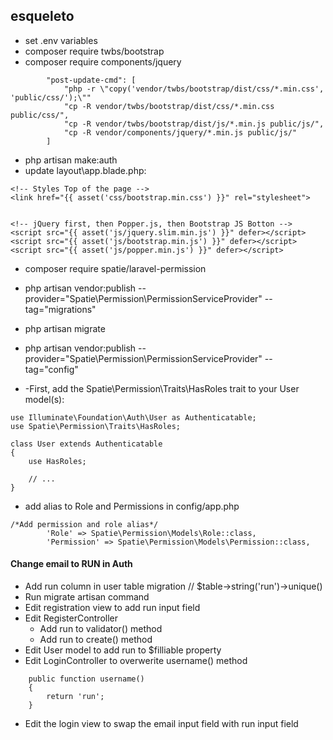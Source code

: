 ## esqueleto

- set .env variables
- composer require twbs/bootstrap
- composer require components/jquery
```
        "post-update-cmd": [
            "php -r \"copy('vendor/twbs/bootstrap/dist/css/*.min.css', 'public/css/');\""
            "cp -R vendor/twbs/bootstrap/dist/css/*.min.css public/css/",
            "cp -R vendor/twbs/bootstrap/dist/js/*.min.js public/js/",
            "cp -R vendor/components/jquery/*.min.js public/js/"
        ]
```

- php artisan make:auth
- update layout\app.blade.php: 
```
<!-- Styles Top of the page -->
<link href="{{ asset('css/bootstrap.min.css') }}" rel="stylesheet">


<!-- jQuery first, then Popper.js, then Bootstrap JS Botton -->
<script src="{{ asset('js/jquery.slim.min.js') }}" defer></script>
<script src="{{ asset('js/bootstrap.min.js') }}" defer></script>
<script src="{{ asset('js/popper.min.js') }}" defer></script>
```

- composer require spatie/laravel-permission
- php artisan vendor:publish --provider="Spatie\Permission\PermissionServiceProvider" --tag="migrations"
- php artisan migrate
- php artisan vendor:publish --provider="Spatie\Permission\PermissionServiceProvider" --tag="config"

- -First, add the Spatie\Permission\Traits\HasRoles trait to your User model(s):

```
use Illuminate\Foundation\Auth\User as Authenticatable;
use Spatie\Permission\Traits\HasRoles;

class User extends Authenticatable
{
    use HasRoles;

    // ...
}
```
- add alias to Role and Permissions in config/app.php
```
/*Add permission and role alias*/
        'Role' => Spatie\Permission\Models\Role::class,
        'Permission' => Spatie\Permission\Models\Permission::class,
```

#### Change email to RUN in Auth

* Add run column in user table migration // $table->string('run')->unique()
* Run migrate artisan command
* Edit registration view to add run input field
* Edit RegisterController
	* Add run to validator() method
	* Add run to create() method
* Edit User model to add run to $filliable property
* Edit LoginController to overwerite username() method
```
    public function username()
    {
        return 'run';
    }
```
* Edit the login view to swap the email input field with run input field
